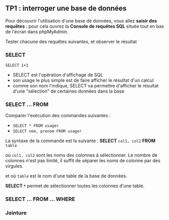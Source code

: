 ## TP1 : interroger une base de données
Pour découvrir l'utilisation d'une base de données, vous allez **saisir des requêtes** : pour cela ouvrez la **Console de requêtes SQL** située tout en bas de l'écran dans phpMyAdmin.

Tester chacune des requêtes suivantes, et observer le résultat
### SELECT
`SELECT 1+1`

* SELECT est l'opération d'affichage de SQL
* son usage le plus simple est de faire afficher le résultat d'un calcul
* comme son nom l'indique, SELECT va permettre d'afficher le résultat d'une "sélection" de certaines données dans la base

### SELECT ...  FROM
Comparer l'exécution des commandes suivantes : 
* `SELECT * FROM usager`
* `SELECT nom, prenom FROM usager`

La syntaxe de la commande est la suivante : 
**SELECT** `col1, col2`  **FROM** `table` 

où `col1, col2` sont les noms des colonnes à sélectionner. Le nombre de colonnes n'est pas limité, il suffit de séparer les noms de colonne par des virgules.

et où `table` est le nom d'une table de la base de données.

**SELECT `*`** permet de sélectionner toutes les colonnes d'une table.

### SELECT ...  FROM ... WHERE

### Jointure
